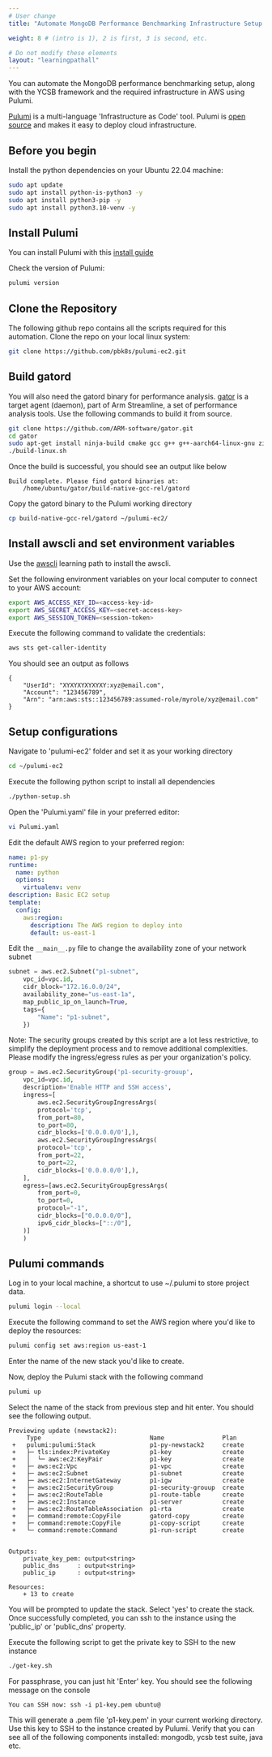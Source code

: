 ```yaml
---
# User change
title: "Automate MongoDB Performance Benchmarking Infrastructure Setup with Pulumi"

weight: 8 # (intro is 1), 2 is first, 3 is second, etc.

# Do not modify these elements
layout: "learningpathall"
---
```


You can automate the MongoDB performance benchmarking setup, along with the YCSB framework and the required infrastructure in AWS using Pulumi.

[Pulumi](https://www.pulumi.com/) is a multi-language 'Infrastructure as Code' tool. Pulumi is [open source](https://github.com/pulumi/pulumi) and makes it easy to deploy cloud infrastructure.

## Before you begin

Install the python dependencies on your Ubuntu 22.04 machine:

```bash
sudo apt update
sudo apt install python-is-python3 -y
sudo apt install python3-pip -y
sudo apt install python3.10-venv -y
```

## Install Pulumi 

You can install Pulumi with this [install guide](/install-guides/pulumi/)

Check the version of Pulumi:

```bash
pulumi version
```

## Clone the Repository
The following github repo contains all the scripts required for this automation. Clone the repo on your local linux system:

```bash
git clone https://github.com/pbk8s/pulumi-ec2.git
```

## Build gatord
You will also need the gatord binary for performance analysis. [gator](https://github.com/ARM-software/gator) is a target agent (daemon), part of Arm Streamline, a set of performance analysis tools. Use the following commands to build it from source.

```bash
git clone https://github.com/ARM-software/gator.git
cd gator
sudo apt-get install ninja-build cmake gcc g++ g++-aarch64-linux-gnu zip pkg-config
./build-linux.sh
```
Once the build is successful, you should see an output like below

```output
Build complete. Please find gatord binaries at:
    /home/ubuntu/gator/build-native-gcc-rel/gatord
```

Copy the gatord binary to the Pulumi working directory

```bash
cp build-native-gcc-rel/gatord ~/pulumi-ec2/
```

## Install awscli and set environment variables
Use the [awscli](https://learn.arm.com/install-guides/aws-cli/) learning path to install the awscli. 

Set the following environment variables on your local computer to connect to your AWS account:
```bash
export AWS_ACCESS_KEY_ID=<access-key-id>
export AWS_SECRET_ACCESS_KEY=<secret-access-key>
export AWS_SESSION_TOKEN=<session-token>
```
Execute the following command to validate the credentials:
```bash
aws sts get-caller-identity
```

You should see an output as follows
```output
{
    "UserId": "XYXYXYXYXYXY:xyz@email.com",
    "Account": "123456789",
    "Arn": "arn:aws:sts::123456789:assumed-role/myrole/xyz@email.com"
}
```

## Setup configurations 

Navigate to 'pulumi-ec2' folder and set it as your working directory

```bash
cd ~/pulumi-ec2
```

Execute the following python script to install all dependencies

```bash
./python-setup.sh
```

Open the 'Pulumi.yaml' file in your preferred editor:

```bash
vi Pulumi.yaml
```

Edit the default AWS region to your preferred region:

```yaml
name: p1-py
runtime:
  name: python
  options:
    virtualenv: venv
description: Basic EC2 setup
template:
  config:
    aws:region:
      description: The AWS region to deploy into
      default: us-east-1
```

Edit the `__main__.py` file to change the availability zone of your network subnet

```python
subnet = aws.ec2.Subnet("p1-subnet",
    vpc_id=vpc.id,
    cidr_block="172.16.0.0/24",
    availability_zone="us-east-1a",
    map_public_ip_on_launch=True,
    tags={
        "Name": "p1-subnet",
    })
```

Note: The security groups created by this script are a lot less restrictive, to simplify the deployment process and to remove additional complexities. Please modify the ingress/egress rules as per your organization's policy.

```python
group = aws.ec2.SecurityGroup('p1-security-grouup',
    vpc_id=vpc.id,
    description='Enable HTTP and SSH access',
    ingress=[
        aws.ec2.SecurityGroupIngressArgs(
        protocol='tcp',
        from_port=80,
        to_port=80,
        cidr_blocks=['0.0.0.0/0'],),
        aws.ec2.SecurityGroupIngressArgs(
        protocol='tcp',
        from_port=22,
        to_port=22,
        cidr_blocks=['0.0.0.0/0'],),
    ],
    egress=[aws.ec2.SecurityGroupEgressArgs(
        from_port=0,
        to_port=0,
        protocol="-1",
        cidr_blocks=["0.0.0.0/0"],
        ipv6_cidr_blocks=["::/0"],
    )]
    )
```

## Pulumi commands 

Log in to your local machine, a shortcut to use ~/.pulumi to store project data.

```bash
pulumi login --local
```

Execute the following command to set the AWS region where you'd like to deploy the resources:

```bash
pulumi config set aws:region us-east-1
```
Enter the name of the new stack you'd like to create.

Now, deploy the Pulumi stack with the following command

```bash
pulumi up
```
Select the name of the stack from previous step and hit enter. You should see the following output.

```output
Previewing update (newstack2):
     Type                              Name                Plan       
 +   pulumi:pulumi:Stack               p1-py-newstack2     create     
 +   ├─ tls:index:PrivateKey           p1-key              create     
 +   │  └─ aws:ec2:KeyPair             p1-key              create     
 +   ├─ aws:ec2:Vpc                    p1-vpc              create     
 +   ├─ aws:ec2:Subnet                 p1-subnet           create     
 +   ├─ aws:ec2:InternetGateway        p1-igw              create     
 +   ├─ aws:ec2:SecurityGroup          p1-security-grouup  create     
 +   ├─ aws:ec2:RouteTable             p1-route-table      create     
 +   ├─ aws:ec2:Instance               p1-server           create     
 +   ├─ aws:ec2:RouteTableAssociation  p1-rta              create     
 +   ├─ command:remote:CopyFile        gatord-copy         create     
 +   ├─ command:remote:CopyFile        p1-copy-script      create     
 +   └─ command:remote:Command         p1-run-script       create     


Outputs:
    private_key_pem: output<string>
    public_dns     : output<string>
    public_ip      : output<string>

Resources:
    + 13 to create
```
You will be prompted to update the stack. Select 'yes' to create the stack. Once successfully completed, you can ssh to the instance using the 'public_ip' or 'public_dns' property. 

Execute the following script to get the private key to SSH to the new instance
```bash
./get-key.sh
```
For passphrase, you can just hit 'Enter' key. You should see the following message on the console
```console
You can SSH now: ssh -i p1-key.pem ubuntu@
```
This will generate a .pem file 'p1-key.pem' in your current working directory. Use this key to SSH to the instance created by Pulumi.
Verify that you can see all of the following components installed: mongodb, ycsb test suite, java etc.
